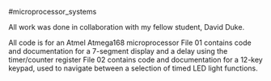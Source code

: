 #microprocessor_systems

All work was done in collaboration with my fellow student, David Duke.

All code is for an Atmel Atmega168 microprocessor
File 01 contains code and documentation for a 7-segment display and a delay using the timer/counter register
File 02 contains code and documentation for a 12-key keypad, used to navigate between a selection of timed LED light functions.
